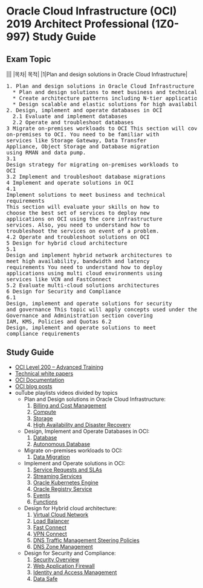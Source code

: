 # Oracle Cloud Infrastructure (OCI) 2019 Architect Professional (1Z0-997) Study Guide
## Exam Topic
|||
|목차| 목적|
|1|Plan and design solutions in Oracle Cloud Infrastructure|
<pre>
1. Plan and design solutions in Oracle Cloud Infrastructure
  * Plan and design solutions to meet business and technical requirements
  * Create architecture patterns including N-tier applications, microservices, and serverless architectures
  * Design scalable and elastic solutions for high availability and disaster recovery
2. Design, implement and operate databases in OCI
  2.1 Evaluate and implement databases
  2.2 Operate and troubleshoot databases
3 Migrate on-premises workloads to OCI This section will cover migration strategies from
on-premises to OCI. You need to be familiar with
services like Storage Gateway, Data Transfer
Appliance, Object Storage and Database migration
using RMAN and data pump.
3.1
Design strategy for migrating on-premises workloads to
OCI
3.2 Implement and troubleshoot database migrations
4 Implement and operate solutions in OCI
4.1
Implement solutions to meet business and technical
requirements
This section will evaluate your skills on how to
choose the best set of services to deploy new
applications on OCI using the core infrastructure
services. Also, you need to understand how to
troubleshoot the services on event of a problem.
4.2 Operate and troubleshoot solutions on OCI
5 Design for hybrid cloud architecture
5.1
Design and implement hybrid network architectures to
meet high availability, bandwidth and latency
requirements You need to understand how to deploy
applications using multi cloud environments using
services like VCN and FastConnect
5.2 Evaluate multi-cloud solutions architectures
6 Design for Security and Compliance
6.1
Design, implement and operate solutions for security
and governance This topic will apply concepts used under the
Governance and Administration section covering
IAM, KMS, Policies and Quotas 6.2
Design, implement and operate solutions to meet
compliance requirements
</pre>
## Study Guide

* [OCI Level 200 – Advanced Training](https://www.oracle.com/cloud/iaas/training/advanced.html)
* [Technical white papers](https://docs.cloud.oracle.com/iaas/Content/General/Reference/aqswhitepapers.htm)
* [OCI Documentation](https://docs.cloud.oracle.com/iaas/Content/home.htm)
* [OCI blog posts](https://blogs.oracle.com/cloud-infrastructure/)
* ouTube playlists videos divided by topics
  * Plan and Design solutions in Oracle Cloud Infrastructure:
    1. [Billing and Cost Management](https://www.youtube.com/playlist?list=PLKCk3OyNwIzvlfs9W4JtguJdg8aa9hLfO)
    2. [Compute](https://www.youtube.com/playlist?list=PLKCk3OyNwIztYj_4Wgk4tRMrWSiAwFWOn)
    3. [Storage](https://www.youtube.com/playlist?list=PLKCk3OyNwIzs00n96XRb9VOg06GCiPATf)
    4. [High Availability and Disaster Recovery](https://www.youtube.com/playlist?list=PLKCk3OyNwIzt9Id1EGtz0KkBFKo7Ujwxk)
  * Design, Implement and Operate Databases in OCI:
    1. [Database](https://www.youtube.com/playlist?list=PLKCk3OyNwIzviWqxoXrvQ-Y9BBsKqdGVP)
    2. [Autonomous Database](https://www.youtube.com/playlist?list=PLKCk3OyNwIzvZpA1cYQem6LLhcORMy5tW)
  * Migrate on-premises workloads to OCI:
    1. [Data Migration](https://www.youtube.com/playlist?list=PLKCk3OyNwIzvqK1xgf5pFoZqWxQgN9yoZ)
  * Implement and Operate solutions in OCI:
    1. [Service Requests and SLAs](https://youtu.be/EA9eJEFQVOI)
    2. [Streaming Services](https://youtu.be/jTntJ66veKQ)
    3. [Oracle Kubernetes Engine](https://www.youtube.com/playlist?list=PLKCk3OyNwIztwriUNdXxrRx69mvS2sLUG)
    4. [Oracle Registry Service](https://www.youtube.com/playlist?list=PLKCk3OyNwIzui9OQtXCLJJP1oF3yid-fC)
    5. [Events](https://www.youtube.com/playlist?list=PLKCk3OyNwIzv-BfWxbfGgLsJQc5XK3RXo)
    6. [Functions](https://www.youtube.com/playlist?list=PLKCk3OyNwIztTYCg2qkXDHOOfdw6OeDU3)
  * Design for Hybrid cloud architecture:
    1. [Virtual Cloud Network](https://www.youtube.com/playlist?list=PLKCk3OyNwIztYl5F0z-lrMRTqqAnzL_X4)
    2. [Load Balancer](https://www.youtube.com/playlist?list=PLKCk3OyNwIzsJ_d4iI4nBhis5kE5g2eta)
    3. [Fast Connect](https://www.youtube.com/playlist?list=PLKCk3OyNwIztDsHP2bfQ0AGMeZjSuCQO2)
    4. [VPN Connect](https://www.youtube.com/playlist?list=PLKCk3OyNwIzsESxCLMRJsD6AjPszyvRAl)
    5. [DNS Traffic Management Steering Policies](https://www.youtube.com/playlist?list=PLKCk3OyNwIzs7MlwhTHXCQ8AnQk8vEpJE)
    6. [DNS Zone Management](https://www.youtube.com/playlist?list=PLKCk3OyNwIzsx06b8pm0RLSCvFFBBcLm1)
  * Design for Security and Compliance:
    1. [Security Overview](https://www.youtube.com/playlist?list=PLKCk3OyNwIztQj5jG3aCyBPSJpOmtIRtz)
    2. [Web Application Firewall](https://www.youtube.com/playlist?list=PLKCk3OyNwIzvvzv9nZdGXy2z08AQlyJF8)
    3. [Identity and Access Management](https://www.youtube.com/playlist?list=PLKCk3OyNwIzshOfrPrPTthgvSVP_DnbVd)
    4. [Data Safe](https://youtu.be/G22A4icwRs0)
